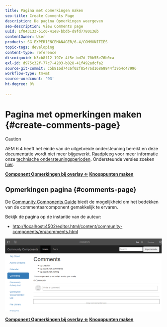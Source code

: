 ```yaml
---
title: Pagina met opmerkingen maken
seo-title: Create Comments Page
description: De pagina Opmerkingen weergeven
seo-description: View Comments page
uuid: 1f043133-51c6-41e8-bbdb-d9fd7780136b
contentOwner: User
products: SG_EXPERIENCEMANAGER/6.4/COMMUNITIES
topic-tags: developing
content-type: reference
discoiquuid: b3cb8f12-197e-4f5e-bd7d-70b55e76b0ca
exl-id: d975c32f-77c7-4203-b828-41f492adcfa2
source-git-commit: c5b816d74c6f02f85476d16868844f39b4c47996
workflow-type: tm+mt
source-wordcount: '93'
ht-degree: 0%

---
```


# Pagina met opmerkingen maken {#create-comments-page}

>[!CAUTION]
>
>AEM 6.4 heeft het einde van de uitgebreide ondersteuning bereikt en deze documentatie wordt niet meer bijgewerkt. Raadpleeg voor meer informatie onze [technische ondersteuningsperioden](https://helpx.adobe.com/support/programs/eol-matrix.html). Ondersteunde versies zoeken [hier](https://experienceleague.adobe.com/docs/).

**[Component Opmerkingen bij overlay ⇐](overlay-comments.md) [Knooppunten maken](overlay-create-nodes.md)**

## Opmerkingen pagina {#comments-page}

De [Community Components Guide](components-guide.md) biedt de mogelijkheid om het bedekken van de commentaarcomponent gemakkelijk te ervaren.

Bekijk de pagina op de instantie van de auteur:

* [http://localhost:4502/editor.html/content/community-components/en/comments.html](http://localhost:4502/editor.html/content/community-components/en/comments.html)

![chlimage_1-125](assets/chlimage_1-125.png)

**[Component Opmerkingen bij overlay ⇐](overlay-comments.md) [Knooppunten maken](overlay-create-nodes.md)**
